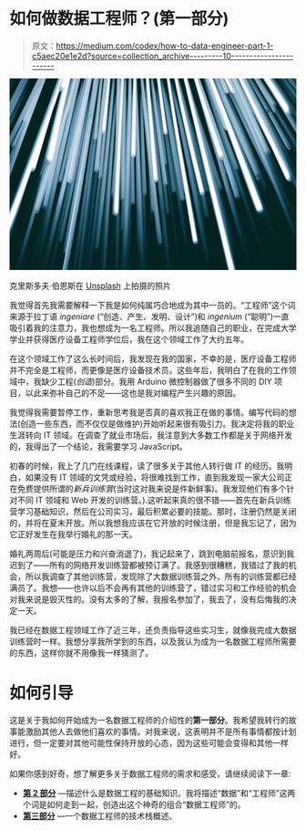 # 如何做数据工程师？(第一部分)

> 原文：<https://medium.com/codex/how-to-data-engineer-part-1-c5aec20e1e2d?source=collection_archive---------10----------------------->

![](img/0110e1496076262b9ab20fa564386d8a.png)

克里斯多夫·伯恩斯在 [Unsplash](https://unsplash.com?utm_source=medium&utm_medium=referral) 上拍摄的照片

我觉得首先我需要解释一下我是如何纯属巧合地成为其中一员的。“工程师”这个词来源于拉丁语 *ingeniare* (“创造、产生、发明、设计”)和 *ingenium* (“聪明”)一直吸引着我的注意力，我也想成为一名工程师。所以我追随自己的职业，在完成大学学业并获得医疗设备工程师学位后，我在这个领域工作了大约五年。

在这个领域工作了这么长时间后，我发现在我的国家，不幸的是，医疗设备工程师并不完全是工程师，而更像是医疗设备技术员。这些年后，我明白了在我的工作领域中，我缺少工程(*创造*)部分。我用 Arduino 微控制器做了很多不同的 DIY 项目，以此来弥补自己的不足——这也是我对编程产生兴趣的原因。

我觉得我需要暂停工作，重新思考我是否真的喜欢我正在做的事情。编写代码的想法(创造一些东西，而不仅仅是做维护)开始听起来很有吸引力。我决定将我的职业生涯转向 IT 领域。在调查了就业市场后，我注意到大多数工作都是关于网络开发的，我得出了一个结论，我需要学习 JavaScript。

初春的时候，我上了几门在线课程，读了很多关于其他人转行做 IT 的经历。我明白，如果没有 IT 领域的文凭或经验，将很难找到工作，直到我发现一家大公司正在免费提供所谓的*新兵训练营*(当时这对我来说是件新鲜事)。我发现他们有多个针对不同 IT 领域和 Web 开发的训练营。).这听起来真的很不错——首先在新兵训练营学习基础知识，然后在公司实习，最后积累必要的技能。那时，注册仍然是关闭的，并将在夏末开放。所以我想我应该在它开放的时候注册，但是我忘记了，因为它正好发生在我举行婚礼的那一天。

婚礼两周后(可能是压力和兴奋消退了)，我记起来了，跳到电脑前报名，意识到我迟到了——所有的网络开发训练营都被预订满了。我感到很糟糕，我错过了我的机会，所以我调查了其他训练营，发现除了大数据训练营之外，所有的训练营都已经满员了。我想——也许以后不会再有其他的训练营了，错过实习和工作经验的机会对我来说是毁灭性的。没有太多的了解，我报名参加了，我去了，没有后悔我的决定一天。

我已经在数据工程领域工作了近三年，还负责指导这些实习生，就像我完成大数据训练营时一样。我想分享我所学到的东西，以及我认为成为一名数据工程师所需要的东西，这样你就不用像我一样猜测了。

# **如何引导**

这是关于我如何开始成为一名数据工程师的介绍性的**第一部分**。我希望我转行的故事能激励其他人去做他们喜欢的事情。对我来说，这表明并不是所有事情都按计划进行，但一定要对其他可能性保持开放的心态，因为这些可能会变得和其他一样好。

如果你感到好奇，想了解更多关于数据工程师的需求和感受，请继续阅读下一章:

*   [**第 2 部分**](https://bigdataengr.medium.com/how-to-data-engineer-part-2-538d79678d9a) —描述什么是数据工程的基础知识。我将描述“数据”和“工程师”这两个词是如何走到一起，创造出这个神奇的组合“数据工程师”的。
*   [**第三部分**](https://bigdataengr.medium.com/how-to-data-engineer-part-3-98ed68a77f1f) —一个数据工程师的技术栈概述。